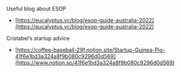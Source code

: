 Useful blog about ESOP

- [https://eucalyptus.vc/blog/esop-guide-australia-2022](https://eucalyptus.vc/blog/esop-guide-australia-2022)

Cristabel’s startup advice

- [https://coffee-baseball-29f.notion.site/Startup-Guinea-Pig-41f6e1bd3a324a8f9b080c9296d0d569](https://www.notion.so/41f6e1bd3a324a8f9b080c9296d0d569)
